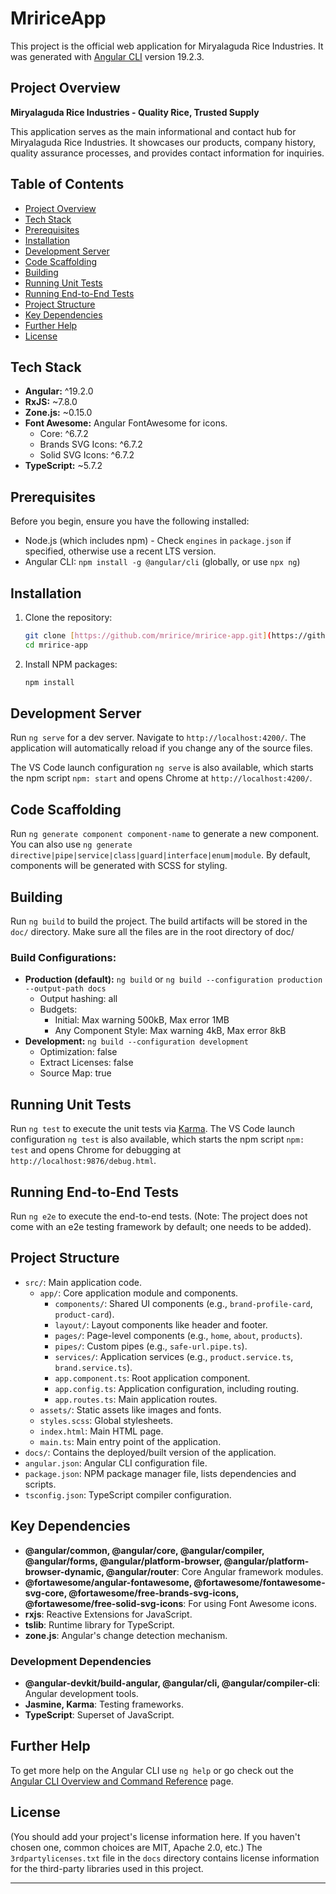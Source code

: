 # MririceApp

This project is the official web application for Miryalaguda Rice Industries. It was generated with [Angular CLI](https://github.com/angular/angular-cli) version 19.2.3.

## Project Overview

**Miryalaguda Rice Industries - Quality Rice, Trusted Supply**

This application serves as the main informational and contact hub for Miryalaguda Rice Industries. It showcases our products, company history, quality assurance processes, and provides contact information for inquiries.

## Table of Contents

- [Project Overview](#project-overview)
- [Tech Stack](#tech-stack)
- [Prerequisites](#prerequisites)
- [Installation](#installation)
- [Development Server](#development-server)
- [Code Scaffolding](#code-scaffolding)
- [Building](#building)
- [Running Unit Tests](#running-unit-tests)
- [Running End-to-End Tests](#running-end-to-end-tests)
- [Project Structure](#project-structure)
- [Key Dependencies](#key-dependencies)
- [Further Help](#further-help)
- [License](#license)

## Tech Stack

* **Angular:** ^19.2.0
* **RxJS:** ~7.8.0
* **Zone.js:** ~0.15.0
* **Font Awesome:** Angular FontAwesome for icons.
    * Core: ^6.7.2
    * Brands SVG Icons: ^6.7.2
    * Solid SVG Icons: ^6.7.2
* **TypeScript:** ~5.7.2

## Prerequisites

Before you begin, ensure you have the following installed:
* Node.js (which includes npm) - Check `engines` in `package.json` if specified, otherwise use a recent LTS version.
* Angular CLI: `npm install -g @angular/cli` (globally, or use `npx ng`)

## Installation

1.  Clone the repository:
    ```bash
    git clone [https://github.com/mririce/mririce-app.git](https://github.com/mririce/mririce-app.git)
    cd mririce-app
    ```
2.  Install NPM packages:
    ```bash
    npm install
    ```

## Development Server

Run `ng serve` for a dev server. Navigate to `http://localhost:4200/`. The application will automatically reload if you change any of the source files.

The VS Code launch configuration `ng serve` is also available, which starts the npm script `npm: start` and opens Chrome at `http://localhost:4200/`.

## Code Scaffolding

Run `ng generate component component-name` to generate a new component. You can also use `ng generate directive|pipe|service|class|guard|interface|enum|module`. By default, components will be generated with SCSS for styling.

## Building

Run `ng build` to build the project. The build artifacts will be stored in the `doc/` directory.
Make sure all the files are in the root directory of doc/

### Build Configurations:

* **Production (default):** `ng build` or `ng build --configuration production --output-path docs`
    * Output hashing: all
    * Budgets:
        * Initial: Max warning 500kB, Max error 1MB
        * Any Component Style: Max warning 4kB, Max error 8kB
* **Development:** `ng build --configuration development`
    * Optimization: false
    * Extract Licenses: false
    * Source Map: true

## Running Unit Tests

Run `ng test` to execute the unit tests via [Karma](https://karma-runner.github.io).
The VS Code launch configuration `ng test` is also available, which starts the npm script `npm: test` and opens Chrome for debugging at `http://localhost:9876/debug.html`.

## Running End-to-End Tests

Run `ng e2e` to execute the end-to-end tests. (Note: The project does not come with an e2e testing framework by default; one needs to be added).

## Project Structure

* `src/`: Main application code.
    * `app/`: Core application module and components.
        * `components/`: Shared UI components (e.g., `brand-profile-card`, `product-card`).
        * `layout/`: Layout components like header and footer.
        * `pages/`: Page-level components (e.g., `home`, `about`, `products`).
        * `pipes/`: Custom pipes (e.g., `safe-url.pipe.ts`).
        * `services/`: Application services (e.g., `product.service.ts`, `brand.service.ts`).
        * `app.component.ts`: Root application component.
        * `app.config.ts`: Application configuration, including routing.
        * `app.routes.ts`: Main application routes.
    * `assets/`: Static assets like images and fonts.
    * `styles.scss`: Global stylesheets.
    * `index.html`: Main HTML page.
    * `main.ts`: Main entry point of the application.
* `docs/`: Contains the deployed/built version of the application.
* `angular.json`: Angular CLI configuration file.
* `package.json`: NPM package manager file, lists dependencies and scripts.
* `tsconfig.json`: TypeScript compiler configuration.

## Key Dependencies

* **@angular/common, @angular/core, @angular/compiler, @angular/forms, @angular/platform-browser, @angular/platform-browser-dynamic, @angular/router**: Core Angular framework modules.
* **@fortawesome/angular-fontawesome, @fortawesome/fontawesome-svg-core, @fortawesome/free-brands-svg-icons, @fortawesome/free-solid-svg-icons**: For using Font Awesome icons.
* **rxjs**: Reactive Extensions for JavaScript.
* **tslib**: Runtime library for TypeScript.
* **zone.js**: Angular's change detection mechanism.

### Development Dependencies

* **@angular-devkit/build-angular, @angular/cli, @angular/compiler-cli**: Angular development tools.
* **Jasmine, Karma**: Testing frameworks.
* **TypeScript**: Superset of JavaScript.

## Further Help

To get more help on the Angular CLI use `ng help` or go check out the [Angular CLI Overview and Command Reference](https://angular.dev/tools/cli) page.

## License

(You should add your project's license information here. If you haven't chosen one, common choices are MIT, Apache 2.0, etc.)
The `3rdpartylicenses.txt` file in the `docs` directory contains license information for the third-party libraries used in this project.

---

